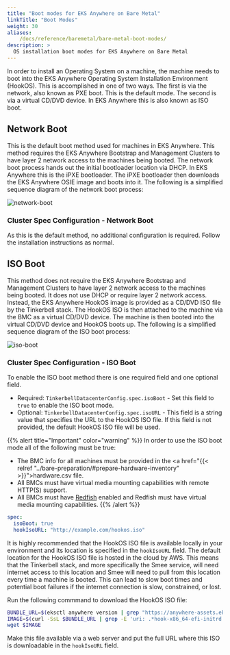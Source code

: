 ```yaml
---
title: "Boot modes for EKS Anywhere on Bare Metal"
linkTitle: "Boot Modes"
weight: 30
aliases:
    /docs/reference/baremetal/bare-metal-boot-modes/
description: >
  OS installation boot modes for EKS Anywhere on Bare Metal
---
```


In order to install an Operating System on a machine, the machine needs to boot into the EKS Anywhere Operating System Installation Environment (HookOS). This is accomplished in one of two ways. The first is via the network, also known as PXE boot. This is the default mode. The second is via a virtual CD/DVD device. In EKS Anywhere this is also known as ISO boot.

## Network Boot

This is the default boot method used for machines in EKS Anywhere. This method requires the EKS Anywhere Bootstrap and Management Clusters to have layer 2 network access to the machines being booted. The network boot process hands out the initial bootloader location via DHCP. In EKS Anywhere this is the iPXE bootloader. The iPXE bootloader then downloads the EKS Anywhere OSIE image and boots into it. The following is a simplified sequence diagram of the network boot process:

<!-- This is the code to generate this image
```sequence
participant EKS Anywhere
participant BMC
participant Machine
participant File Server

EKS Anywhere -> BMC: set next boot device pxe
Machine -> EKS Anywhere: get network boot program location via DHCP
Machine -> EKS Anywhere: load iPXE
Machine -> File Server: load HookOS
```
--->

![network-boot](/images/eksa-baremetal-net-boot.png)

### Cluster Spec Configuration - Network Boot

As this is the default method, no additional configuration is required. Follow the installation instructions as normal.

## ISO Boot

This method does not require the EKS Anywhere Bootstrap and Management Clusters to have layer 2 network access to the machines being booted. It does not use DHCP or require layer 2 network access. Instead, the EKS Anywhere HookOS image is provided as a CD/DVD ISO file by the Tinkerbell stack. The HookOS ISO is then attached to the machine via the BMC as a virtual CD/DVD device. The machine is then booted into the virtual CD/DVD device and HookOS boots up. The following is a simplified sequence diagram of the ISO boot process:

<!-- This is the code to generate this image
```sequence
participant EKS Anywhere
participant BMC
participant Machine
participant File Server

EKS Anywhere -> BMC: mount HookOS ISO as virtual CD/DVD device
EKS Anywhere -> BMC: set next boot device virtual CD/DVD device
Machine -> EKS Anywhere: load HookOS
EKS Anywhere -> File Server: patch and serve HookOS
```
-->

![iso-boot](/images/eksa-baremetal-iso-boot.png)

### Cluster Spec Configuration - ISO Boot

To enable the ISO boot method there is one required field and one optional field.

- Required: `TinkerbellDatacenterConfig.spec.isoBoot` - Set this field to `true` to enable the ISO boot mode.
- Optional: `TinkerbellDatacenterConfig.spec.isoURL` - This field is a string value that specifies the URL to the HookOS ISO file. If this field is not provided, the default HookOS ISO file will be used.

{{% alert title="Important" color="warning" %}}
In order to use the ISO boot mode all of the following must be true:
- The BMC info for all machines must be provided in the <a href="{{< relref "../bare-preparation/#prepare-hardware-inventory" >}}">hardware.csv</a> file.
- All BMCs must have virtual media mounting capabilities with remote HTTP(S) support.
- All BMCs must have <a href="https://www.dmtf.org/standards/redfish">Redfish</a> enabled and Redfish must have virtual media mounting capabilities.
{{% /alert %}}

```yaml
spec:
  isoBoot: true
  hookIsoURL: "http://example.com/hookos.iso"
```

It is highly recommended that the HookOS ISO file is available locally in your environment and its location is specified in the `hookIsoURL` field. The default location for the HookOS ISO file is hosted in the cloud by AWS. This means that the Tinkerbell stack, and more specifically the Smee service, will need internet access to this location and Smee will need to pull from this location every time a machine is booted. This can lead to slow boot times and potential boot failures if the internet connection is slow, constrained, or lost.

Run the following commmand to download the HookOS ISO file:

```bash
BUNDLE_URL=$(eksctl anywhere version | grep "https://anywhere-assets.eks.amazonaws.com/releases/bundles" | tr -d ' ' | cut -d":" -f2,3)
IMAGE=$(curl -SsL $BUNDLE_URL | grep -E 'uri: .*hook-x86_64-efi-initrd.iso' | uniq | tr -d ' ' | cut -d":" -f2,3)
wget $IMAGE
```

Make this file available via a web server and put the full URL where this ISO is downloadable in the `hookIsoURL` field.

